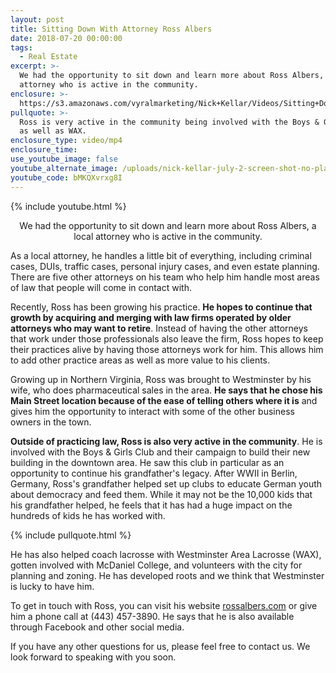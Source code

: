 ```yaml
---
layout: post
title: Sitting Down With Attorney Ross Albers
date: 2018-07-20 00:00:00
tags:
  - Real Estate
excerpt: >-
  We had the opportunity to sit down and learn more about Ross Albers, a local
  attorney who is active in the community.
enclosure: >-
  https://s3.amazonaws.com/vyralmarketing/Nick+Kellar/Videos/Sitting+Down+With+Attorney+Ross+Albers.mp4
pullquote: >-
  Ross is very active in the community being involved with the Boys & Girls Club
  as well as WAX.
enclosure_type: video/mp4
enclosure_time:
use_youtube_image: false
youtube_alternate_image: /uploads/nick-kellar-july-2-screen-shot-no-play.jpg
youtube_code: bMKQXvrxg8I
---
```


{% include youtube.html %}

<center>We had the opportunity to sit down and learn more about Ross Albers, a local attorney who is active in the community.</center>

As a local attorney, he handles a little bit of everything, including criminal cases, DUIs, traffic cases, personal injury cases, and even estate planning. There are five other attorneys on his team who help him handle most areas of law that people will come in contact with.

Recently, Ross has been growing his practice. **He hopes to continue that growth by acquiring and merging with law firms operated by older attorneys who may want to retire**. Instead of having the other attorneys that work under those professionals also leave the firm, Ross hopes to keep their practices alive by having those attorneys work for him. This allows him to add other practice areas as well as more value to his clients.

Growing up in Northern Virginia, Ross was brought to Westminster by his wife, who does pharmaceutical sales in the area. **He says that he chose his Main Street location because of the ease of telling others where it is** and gives him the opportunity to interact with some of the other business owners in the town.

**Outside of practicing law, Ross is also very active in the community**. He is involved with the Boys & Girls Club and their campaign to build their new building in the downtown area. He saw this club in particular as an opportunity to continue his grandfather's legacy. After WWII in Berlin, Germany, Ross's grandfather helped set up clubs to educate German youth about democracy and feed them. While it may not be the 10,000 kids that his grandfather helped, he feels that it has had a huge impact on the hundreds of kids he has worked with.

{% include pullquote.html %}

He has also helped coach lacrosse with Westminster Area Lacrosse (WAX), gotten involved with McDaniel College, and volunteers with the city for planning and zoning. He has developed roots and we think that Westminster is lucky to have him.

To get in touch with Ross, you can visit his website [rossalbers.com](https://www.rossalbers.com/) or give him a phone call at (443) 457-3890. He says that he is also available through Facebook and other social media.

If you have any other questions for us, please feel free to contact us. We look forward to speaking with you soon.